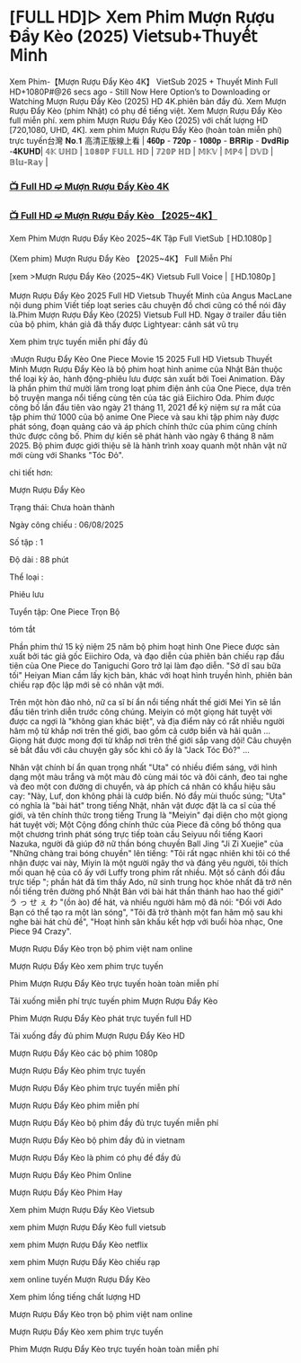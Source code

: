 # [𝖥𝖴𝖫𝖫 𝖧𝖣]▷ 𝖷𝖾𝗆 𝖯𝗁𝗂𝗆 Mượn Rượu Đẩy Kèo (2025) 𝖵𝗂𝖾𝗍𝗌𝗎𝖻+𝖳𝗁𝗎𝗒𝖾̂́𝗍 𝖬𝗂𝗇𝗁

Xem Phim-【Mượn Rượu Đẩy Kèo 4K】 VietSub 2025 + Thuyết Minh Full HD+1080P#@26 secs ago - Still Now Here Option’s to Downloading or Watching Mượn Rượu Đẩy Kèo (2025) HD 4K.phiên bản đầy đủ. Xem Mượn Rượu Đẩy Kèo (phim Nhật) có phụ đề tiếng việt. Xem Mượn Rượu Đẩy Kèo full miễn phí. xem phim Mượn Rượu Đẩy Kèo (2025) với chất lượng HD [720,1080, UHD, 4K]. xem phim Mượn Rượu Đẩy Kèo (hoàn toàn miễn phí) trực tuyến台灣 𝐍𝐨.𝟏 高清正版線上看 | 𝟒𝟔𝟎𝐩 - 𝟕𝟐𝟎𝐩 - 𝟏𝟎𝟖𝟎𝐩 - 𝐁𝐑𝐑𝐢𝐩 - 𝐃𝐯𝐝𝐑𝐢𝐩 -𝟒𝐊𝐔𝐇𝐃| 𝟜𝕂 𝕌ℍ𝔻 | 𝟙𝟘𝟠𝟘ℙ 𝔽𝕌𝕃𝕃 ℍ𝔻 | 𝟟𝟚𝟘ℙ ℍ𝔻 | 𝕄𝕂𝕍 | 𝕄ℙ𝟜 | 𝔻𝕍𝔻 | 𝔹𝕝𝕦-ℝ𝕒𝕪 |

### [📺 Full HD ➫️ Mượn Rượu Đẩy Kèo 4K](https://t.co/cH2GWQl8ac)

### [📺 Full HD ➫️ Mượn Rượu Đẩy Kèo 【2025~4K】](https://t.co/cH2GWQl8ac)

Xem Phim Mượn Rượu Đẩy Kèo 2025~4K Tập Full VietSub 〚HD.1080p〛

(Xem phim) Mượn Rượu Đẩy Kèo 【2025~4K】 Full Miễn Phí

[xem >Mượn Rượu Đẩy Kèo {2025~4K} Vietsub Full Voice | 〚HD.1080p〛

Mượn Rượu Đẩy Kèo 2025 Full HD Vietsub Thuyết Minh của Angus MacLane nội dung phim Viết tiếp loạt series câu chuyện đồ chơi cũng có thể nói đây là.Phim Mượn Rượu Đẩy Kèo (2025) Vietsub Full HD. Ngay ở trailer đầu tiên của bộ phim, khán giả đã thấy được Lightyear: cảnh sát vũ trụ

Xem phim trực tuyến miễn phí đầy đủ

วMượn Rượu Đẩy Kèo One Piece Movie 15 2025 Full HD Vietsub Thuyết Minh Mượn Rượu Đẩy Kèo là bộ phim hoạt hình anime của Nhật Bản thuộc thể loại kỳ ảo, hành động-phiêu lưu được sản xuất bởi Toei Animation. Đây là phần phim thứ mười lăm trong loạt phim điện ảnh của One Piece, dựa trên bộ truyện manga nổi tiếng cùng tên của tác giả Eiichiro Oda. Phim được công bố lần đầu tiên vào ngày 21 tháng 11, 2021 để kỷ niệm sự ra mắt của tập phim thứ 1000 của bộ anime One Piece và sau khi tập phim này được phát sóng, đoạn quảng cáo và áp phích chính thức của phim cũng chính thức được công bố. Phim dự kiến sẽ phát hành vào ngày 6 tháng 8 năm 2025. Bộ phim được giới thiệu sẽ là hành trình xoay quanh một nhân vật nữ mới cùng với Shanks "Tóc Đỏ".

chi tiết hơn:

Mượn Rượu Đẩy Kèo

Trạng thái: Chưa hoàn thành

Ngày công chiếu : 06/08/2025

Số tập : 1

Độ dài : 88 phút

Thể loại :

Phiêu lưu

Tuyển tập: One Piece Trọn Bộ

tóm tắt

Phần phim thứ 15 kỷ niệm 25 năm bộ phim hoạt hình One Piece được sản xuất bởi tác giả gốc Eiichiro Oda, và đạo diễn của phiên bản chiếu rạp đầu tiên của One Piece do Taniguchi Goro trở lại làm đạo diễn. "Sở dĩ sau bữa tối" Heiyan Mian cầm lấy kịch bản, khác với hoạt hình truyền hình, phiên bản chiếu rạp độc lập mới sẽ có nhân vật mới.

Trên một hòn đảo nhỏ, nữ ca sĩ bí ẩn nổi tiếng nhất thế giới Mei Yin sẽ lần đầu tiên trình diễn trước công chúng. Meiyin có một giọng hát tuyệt vời được ca ngợi là "không gian khác biệt", và địa điểm này có rất nhiều người hâm mộ từ khắp nơi trên thế giới, bao gồm cả cướp biển và hải quân ... Giọng hát được mong đợi từ khắp nơi trên thế giới sắp vang dội! Câu chuyện sẽ bắt đầu với câu chuyện gây sốc khi cô ấy là "Jack Tóc Đỏ?" ...

Nhân vật chính bí ẩn quan trọng nhất "Uta" có nhiều điểm sáng, với hình dạng một màu trắng và một màu đỏ cùng mái tóc và đôi cánh, đeo tai nghe và đeo một con đường di chuyển, và áp phích cá nhân có khẩu hiệu sâu cay: "Này, Luf, don không phải là cướp biển. Nó đầy mùi thuốc súng; "Uta" có nghĩa là "bài hát" trong tiếng Nhật, nhân vật được đặt là ca sĩ của thế giới, và tên chính thức trong tiếng Trung là "Meiyin" đại diện cho một giọng hát tuyệt vời; Một Cộng đồng chính thức của Piece đã công bố thông qua một chương trình phát sóng trực tiếp toàn cầu Seiyuu nổi tiếng Kaori Nazuka, người đã giúp đỡ nữ thần bóng chuyền Ball Jing "Ji Zi Xuejie" của "Những chàng trai bóng chuyền" lên tiếng: "Tôi rất ngạc nhiên khi tôi có thể nhận được vai này, Miyin là một người ngây thơ và đáng yêu người, tôi thích mối quan hệ của cô ấy với Luffy trong phim rất nhiều. Một số cảnh đối đầu trực tiếp "; phần hát đã tìm thấy Ado, nữ sinh trung học khỏe nhất đã trở nên nổi tiếng trên đường phố Nhật Bản với bài hát thần thánh hao hao thế giới" う っ せ ぇ わ "(ồn ào) để hát, và nhiều người hâm mộ đã nói: "Đối với Ado Bạn có thể tạo ra một làn sóng", "Tôi đã trở thành một fan hâm mộ sau khi nghe bài hát chủ đề", "Hoạt hình sân khấu kết hợp với buổi hòa nhạc, One Piece 94 Crazy".

Mượn Rượu Đẩy Kèo trọn bộ phim việt nam online

Mượn Rượu Đẩy Kèo xem phim trực tuyến

Phim Mượn Rượu Đẩy Kèo trực tuyến hoàn toàn miễn phí

Tải xuống miễn phí trực tuyến phim Mượn Rượu Đẩy Kèo

Phim Mượn Rượu Đẩy Kèo phát trực tuyến full HD

Tải xuống đầy đủ phim Mượn Rượu Đẩy Kèo HD

Mượn Rượu Đẩy Kèo các bộ phim 1080p

Mượn Rượu Đẩy Kèo phim trực tuyến

Mượn Rượu Đẩy Kèo phim trực tuyến miễn phí

Mượn Rượu Đẩy Kèo phim miễn phí

Mượn Rượu Đẩy Kèo bộ phim đầy đủ trực tuyến miễn phí

Mượn Rượu Đẩy Kèo bộ phim đầy đủ in vietnam

Mượn Rượu Đẩy Kèo là phim có phụ đề đầy đủ

Mượn Rượu Đẩy Kèo Phim Online

Mượn Rượu Đẩy Kèo Phim Hay

Xem phim Mượn Rượu Đẩy Kèo Vietsub

xem phim Mượn Rượu Đẩy Kèo full vietsub

xem phim Mượn Rượu Đẩy Kèo netflix

xem phim Mượn Rượu Đẩy Kèo chiếu rạp

xem online tuyến Mượn Rượu Đẩy Kèo

Xem phim lồng tiếng chất lượng HD

Mượn Rượu Đẩy Kèo trọn bộ phim việt nam online

Mượn Rượu Đẩy Kèo xem phim trực tuyến

Phim Mượn Rượu Đẩy Kèo trực tuyến hoàn toàn miễn phí
